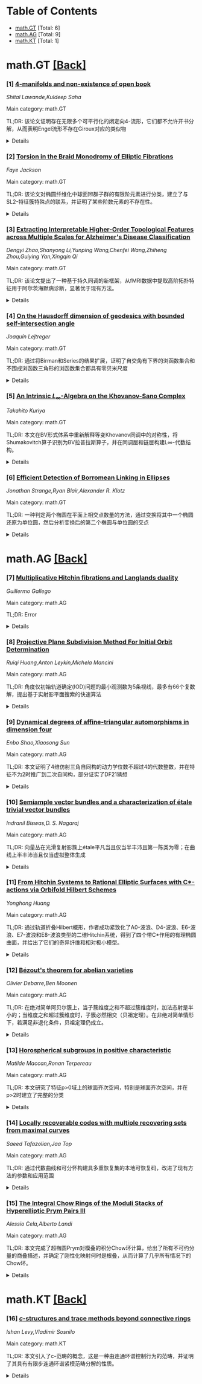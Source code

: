 <div id=toc></div>

# Table of Contents

- [math.GT](#math.GT) [Total: 6]
- [math.AG](#math.AG) [Total: 9]
- [math.KT](#math.KT) [Total: 1]


<div id='math.GT'></div>

# math.GT [[Back]](#toc)

### [1] [4-manifolds and non-existence of open book](https://arxiv.org/abs/2509.14299)
*Shital Lawande,Kuldeep Saha*

Main category: math.GT

TL;DR: 该论文证明存在无限多个可平行化的闭定向4-流形，它们都不允许开书分解，从而表明Engel流形不存在Giroux对应的类似物


<details>
  <summary>Details</summary>
Motivation: 研究Engel流形是否具有类似于接触流形中Giroux对应的开书分解理论，探索Engel结构的几何性质

Method: 基于Kastenholz的工作，构造无限多个可平行化的闭定向4-流形，证明它们都不允许开书分解

Result: 发现存在无限多个这样的4-流形，表明Engel流形没有类似于接触流形的Giroux对应理论

Conclusion: 并非所有Engel流形都具有Colin、Presas和Vogel意义上的支撑开书，这揭示了Engel结构与接触结构在开书分解性质上的根本差异

Abstract: Following a recent work of Kastenholz, we show existence of infinitely many
parallelizable closed oriented 4-manifolds, none of which admit an open book
decomposition. This implies there is no analogue of the Giroux correspondence
for Engel manifolds. In particular, not every Engel manifold has a supporting
open book, in the sense of Colin, Presas and Vogel.

</details>


### [2] [Torsion in the Braid Monodromy of Elliptic Fibrations](https://arxiv.org/abs/2509.14454)
*Faye Jackson*

Main category: math.GT

TL;DR: 该论文对椭圆纤维化中球面辫群子群的有限阶元素进行分类，建立了与SL2-特征簇特殊点的联系，并证明了某些阶数元素的不存在性。


<details>
  <summary>Details</summary>
Motivation: 研究椭圆纤维化中纤维保持微分同胚的辫群子群，旨在分类其有限阶元素并揭示与特征簇和特殊椭圆曲线的深刻联系。

Method: 通过将辫群子群中阶n元素的共轭类与(S^2,Δ)的SL2-特征簇上的特殊点建立对应关系，这些特殊点对应于特定的例外椭圆曲线及其相关范数。

Result: 成功分类了Br(π)中所有阶n元素（n为奇点数）的共轭类，并证明了该子群中不存在阶n-1和n-2的元素，这与整个球面辫群Mod(S^2,Δ)的情况不同。

Conclusion: 椭圆纤维化的辫群子群具有特殊的代数结构，其有限阶元素的分布与特征簇的几何性质密切相关，这一发现深化了对纤维化结构与辫群表示之间关系的理解。

Abstract: Given an elliptic fibration $\pi : M \to S^2$ with singular locus $\Delta
\subseteq S^2$, let $\operatorname{Br}(\pi) < \operatorname{Mod}(S^2,\Delta)$
be the subgroup of the spherical braid group consisting of those braids that
lift to a fiber-preserving diffeomorphism of $M$. We classify the order $n =
|\Delta|$ elements of $\operatorname{Br}(\pi)$ up to conjugacy in
$\operatorname{Br}(\pi)$. To do so, we relate these conjugacy classes to
special points on the $\operatorname{SL}_2$-character variety for
$(S^2,\Delta)$ that correspond naturally to the exceptional elliptic curves
$\mathbb{C}/\mathbb{Z}[\omega]$ and $\mathbb{C}/\mathbb{Z}[i]$ with their
associated norms on $\mathbb{Z}[\omega]$ and $\mathbb{Z}[i]$. We also show that
there are no elements of order $n-1$ or $n-2$ in $\operatorname{Br}(\pi)$, as
there are in $\operatorname{Mod}(S^2,\Delta)$.

</details>


### [3] [Extracting Interpretable Higher-Order Topological Features across Multiple Scales for Alzheimer's Disease Classification](https://arxiv.org/abs/2509.14634)
*Dengyi Zhao,Shanyong Li,Yunping Wang,Chenfei Wang,Zhiheng Zhou,Guiying Yan,Xingqin Qi*

Main category: math.GT

TL;DR: 该论文提出了一种基于持久同调的新框架，从fMRI数据中提取高阶拓扑特征用于阿尔茨海默病诊断，显著优于现有方法。


<details>
  <summary>Details</summary>
Motivation: 当前AD诊断方法主要关注低阶拓扑特征，忽略了连接组件、循环和腔等高阶特征的重要性，而这些特征对理解正常脑功能和AD病理机制至关重要。

Method: 使用持久同调从fMRI数据提取高阶拓扑特征，并引入四种量化方法来捕捉AD相关的功能脑网络中微妙的多尺度几何变化。

Result: 实验结果显示该框架在AD分类上显著优于现有方法，AD患者的循环或腔数量显著减少，提取的关键脑区域与神经科学文献一致。

Conclusion: 该研究突显了高阶拓扑特征在早期AD检测中的潜力，显著推进了神经退行性疾病研究中脑拓扑分析领域的发展。

Abstract: Brain network topology, derived from functional magnetic resonance imaging
(fMRI), holds promise for improving Alzheimer's disease (AD) diagnosis. Current
methods primarily focus on lower-order topological features, often overlooking
the significance of higher-order features such as connected components, cycles,
and cavities. These higher-order features are critical for understanding normal
brain function and have been increasingly linked to the pathological mechanisms
of AD. However, their quantification for diagnosing AD is hindered by their
inherent nonlinearity and stochasticity in the brain. This paper introduces a
novel framework for diagnosing Alzheimer's disease that uses persistent
homology to extract higher-order topological features from fMRI data. It also
introduces four quantitative methods that capture subtle, multiscale geometric
variations in functional brain networks associated with AD. Our experimental
results demonstrate that this framework significantly outperforms existing
methods in AD classification. Extensive ablation studies and interpretability
analysis confirm the effectiveness of our framework. Our study also reveals
that the number of cycles or cavities significantly decrease in AD patients.
The extracted key brain regions derived from cycles and cavities align with
domain knowledge in neuroscience literature and provide direct and insightful
findings. This study highlights the potential of higher-order topological
features for early AD detection and significantly advances the field of brain
topology analysis in neurodegenerative disease research.

</details>


### [4] [On the Hausdorff dimension of geodesics with bounded self-intersection angle](https://arxiv.org/abs/2509.14825)
*Joaquín Lejtreger*

Main category: math.GT

TL;DR: 通过将Birman和Series的结果扩展，证明了自交角有下界的浏函数集合和不围成浏函数三角形的浏函数集合都具有零贝米尺度


<details>
  <summary>Details</summary>
Motivation: 扩展1985年Birman和Series的结果，研究浏函数集合的洪特齿距维数特性

Method: 使用浏函数理论和几何洞学方法，分析自交角有下界的浏函数集合和不围成浏函数三角形的浏函数集合

Result: 证明了这两类浏函数集合都具有零贝米尺度

Conclusion: 这两类特殊的浏函数集合在洪特齿距维数上都是极小的，为浏函数集合的维数性质提供了新的见解

Abstract: We expand a result of Birman and Series (1985) by proving that the set of
geodesics whose self-intersection angles are bounded from below has Hausdorff
dimension zero. In addition, we show that the set of geodesics that do not
bound a geodesic triangle also has Hausdorff dimension zero.

</details>


### [5] [An Intrinsic $L_{\infty}$-Algebra on the Khovanov-Sano Complex](https://arxiv.org/abs/2509.15018)
*Takahito Kuriya*

Main category: math.GT

TL;DR: 本文在BV形式体系中重新解释等变Khovanov同调中的对称性，将Shumakovitch算子识别为BV拉普拉斯算子，并在同调层和链层构建L∞-代数结构。


<details>
  <summary>Details</summary>
Motivation: 重新解释Khovanov和Sano发现的等变Khovanov同调对称性，在Batalin-Vilkovisky形式体系中建立新的代数框架，探索结同调中Steenrod运算的起源。

Method: 将Shumakovitch算子识别为BV拉普拉斯算子，利用代数定义关系证明其幂零性，在同调层构造L∞-代数并通过显式计算验证其非平凡性，应用同伦传递定理在链层构建固有L∞-代数。

Result: 成功构建了同调层和链层的L∞-代数结构，证明了该结构的非平凡性，并构造了对偶L∞-结构，提出了统一的同伦sl2对称性猜想。

Conclusion: 该工作为等变Khovanov同调提供了新的代数框架，其∞-拟同构类成为规范的链环不变量，并为结同调中Steenrod运算的起源提供了理论解释。

Abstract: This paper reinterprets the symmetries of equivariant Khovanov homology,
discovered by Khovanov and Sano, within the Batalin-Vilkovisky (BV) formalism.
We identify the Shumakovitch operator $\hat{\nu}$ as a BV Laplacian whose
nilpotency, a consequence of the algebra's defining relations, induces an
$L_{\infty}$-algebra on homology. We prove this structure is non-trivial
through explicit computations of higher brackets. Furthermore, we construct a
dual $L_{\infty}$-structure, suggesting a unifying homotopy $\mathfrak{sl}_2$
symmetry. The main result of this paper is to lift this structure from homology
to the chain level. Applying the Homotopy Transfer Theorem, we construct an
intrinsic $L_{\infty}$-algebra on the Khovanov-Sano complex, whose
$\infty$-quasi-isomorphism class is a canonical link invariant. This provides a
new algebraic framework in which we conjecture the origin of Steenrod
operations in knot homology.

</details>


### [6] [Efficient Detection of Borromean Linking in Ellipses](https://arxiv.org/abs/2509.15104)
*Jonathan Strange,Ryan Blair,Alexander R. Klotz*

Main category: math.GT

TL;DR: 一种判定两个椭圆在平面上相交点数量的方法，通过变换将其中一个椭圆还原为单位圆，然后分析变换后的第二个椭圆与单位圆的交点


<details>
  <summary>Details</summary>
Motivation: 为了高效地判定两个椭圆之间的Hopf链接或三个椭圆之间的Borromean链接

Method: 应用一种变换，将其中一个椭圆还原为单位圆，然后研究变换后的第二个椭圆与单位圆的交点

Result: 可以高效地确定两个椭圆之间的交点数量，从而判断它们的链接性质

Conclusion: 该方法为分析椭圆之间的相交和链接关系提供了一种高效的计算方法

Abstract: We describe a method by which the number of intersections one ellipse makes
inside the plane of another can be determined. The method is based on applying
a transformation that reverts one ellipse to the unit circle, and examining the
intersection points of the transformed second ellipse with the unit circle.
This may be used to efficiently determine Hopf linking between two ellipses, or
Borromean linking between three ellipses.

</details>


<div id='math.AG'></div>

# math.AG [[Back]](#toc)

### [7] [Multiplicative Hitchin fibrations and Langlands duality](https://arxiv.org/abs/2509.14364)
*Guillermo Gallego*

Main category: math.AG

TL;DR: Error


<details>
  <summary>Details</summary>
Motivation: Error

Method: Error

Result: Error

Conclusion: Error

Abstract: We identify pairs of (twisted) multiplicative Hitchin fibrations which are
"dual" in the sense that their bases are identified and their generic fibres
are dual Beilinson $1$-motives. More precisely, we match the following: (1) an
untwisted multiplicative Hitchin fibration associated with a simply-laced
semisimple group $G$ with an untwisted multiplicative Hitchin fibration
associated with the Langlands dual group $G^\vee$; (2) a twisted multiplicative
Hitchin fibration associated with a simply-laced and simply-connected
semisimple group $G$, without factors of type $\mathsf{A}_{2\ell}$, and a
diagram automorphism $\theta \in \mathrm{Aut}(G)$ with an untwisted
multiplicative Hitchin fibration associated with the Langlands dual group
$H^\vee$ of the invariant group $H=G^\theta$; (3) two twisted multiplicative
Hitchin fibrations associated with $G=\mathrm{SL}_{2\ell +1}$ and two special
automophisms of order $2$ and $4$, respectively. These results are consistent
with a conjecture of Elliott and Pestun (arXiv:1812.05516).

</details>


### [8] [Projective Plane Subdivision Method For Initial Orbit Determination](https://arxiv.org/abs/2509.14397)
*Ruiqi Huang,Anton Leykin,Michela Mancini*

Main category: math.AG

TL;DR: 角度仅初始轨道确定(IOD)问题的最小观测数为5条视线，最多有66个复数解，提出基于实射影平面搜索的快速算法


<details>
  <summary>Details</summary>
Motivation: 解决无先验信息下仅通过视线角度确定空间物体轨道的经典几何问题，寻找最小观测需求和解的数量

Method: 代数重构问题，构建在实射影平面上搜索轨道平面法向量的细分方法

Result: 确认5条视线是最小需求，复数解数量为66个，算法能快速找到真实物理意义的解

Conclusion: 提出的细分算法能高效解决角度仅IOD问题，仅发现少量真实物理解

Abstract: Initial Orbit Determination (IOD) is the classical problem of estimating the
orbit of a body in space without any presumed information about the orbit. The
geometric formulation of the ''angles-only'' IOD in three-dimensional space:
find a conic curve with a given focal point meeting the given lines of sight
(LOS). We provide an algebraic reformulation of this problem and confirm that
five is the minimal number of lines necessary to have a finite number of
solutions in a non-special case, and the number of complex solutions is 66. We
construct a subdivision method to search for the normal direction to the
orbital plane as a point on the real projective plane. The resulting algorithm
is fast as it discovers only a handful of the solutions that are real and
physically meaningful.

</details>


### [9] [Dynamical degrees of affine-triangular automorphisms in dimension four](https://arxiv.org/abs/2509.14584)
*Enbo Shao,Xiaosong Sun*

Main category: math.AG

TL;DR: 本文证明了4维仿射三角自同构的动力学位数不超过4的代数整数，并在特征不为2时推广到二次自同构，部分证实了DF21猜想


<details>
  <summary>Details</summary>
Motivation: 研究仿射空间中自同构映射的动力学位数性质，验证DF21猜想在特定维度下的正确性

Method: 分析仿射三角自同构和二次自同构在4维空间中的动力学位数，并扩展到更高维度的探索

Result: 4维仿射三角自同构的动力学位数是不超过4的代数整数；当特征不为2时，4维二次自同构也有相同性质

Conclusion: 这些结果部分证实了DF21猜想，为理解自同构映射的动力学性质提供了重要进展

Abstract: In this paper, let k be the affine n-space over an arbitrary field k. We show
that dynamical degrees of affine-triangular automorphisms in dimension 4 are
algebraic integers of degree not larger than 4. As a consequence, if char(k) is
not equal to 2, then dynamical degrees of quadratic automorphisms in dimension
4 are algebraic integers of degree not larger than 4. We also explore some
results in higher dimensions. These results partially give the affirmative
answer to the Conjecture in DF21

</details>


### [10] [Semiample vector bundles and a characterization of étale trivial vector bundles](https://arxiv.org/abs/2509.14606)
*Indranil Biswas,D. S. Nagaraj*

Main category: math.AG

TL;DR: 向量丛在光滑复射影簇上étale平凡当且仅当半丰沛且第一陈类为零；在曲线上半丰沛当且仅当虚拟整体生成


<details>
  <summary>Details</summary>
Motivation: 研究向量丛的étale平凡性与半丰沛性之间的关系，特别关注第一陈类的作用以及在曲线上的特殊情况

Method: 使用代数几何和复几何的方法，分析向量丛的陈类性质和生成性质，通过étale上同调和半丰沛性的定义进行理论证明

Result: 证明了在光滑复射影簇上，向量丛étale平凡等价于半丰沛且c₁(E)=0；在曲线上，半丰沛性等价于虚拟整体生成性

Conclusion: 该研究建立了向量丛étale平凡性的完整刻画，揭示了半丰沛性和陈类在决定向量丛整体性质中的关键作用，特别在曲线情形给出了更简洁的判别准则

Abstract: We prove that a vector bundle $E$ over a smooth complex projective variety
$M$ is \'etale trivial if and only if $E$ is semiample and $c_1(E) \in H^2(M,
{\mathbb Q})$ vanishes. Also, a vector bundle $E$ over a smooth complex
projective curve is semiample if and only if it is virtually globally
generated.

</details>


### [11] [From Hitchin Systems to Rational Elliptic Surfaces with C*-actions via Orbifold Hilbert Schemes](https://arxiv.org/abs/2509.14812)
*Yonghong Huang*

Main category: math.AG

TL;DR: 通过轨道折叠Hilbert概形，作者成功紧致化了A0-波浪、D4-波浪、E6-波浪、E7-波浪和E8-波浪类型的二维Hitchin系统，得到了四个带C*作用的有理椭圆曲面，并给出了它们的奇异纤维和相对极小模型。


<details>
  <summary>Details</summary>
Motivation: 研究二维Hitchin系统的紧致化问题，特别是针对特定代数类型的系统，以理解其几何结构和模空间性质。

Method: 使用轨道折叠Hilbert概形的方法，证明了在适当条件下轨道折叠曲面Hilbert概形的连通光滑射影性，并通过Hilbert-Chow态射构造粗模空间的最小解消。

Result: 成功紧致化了五种类型的二维Hitchin系统，获得了四个有理椭圆曲面，并完整描述了它们的奇异纤维类型和相对极小模型。

Conclusion: 该方法为研究Hitchin系统的紧致化提供了有效途径，所得结果丰富了有理椭圆曲面的分类理论，并为相关几何问题的研究提供了新的工具和视角。

Abstract: Using orbifold Hilbert schemes, we compactify all two-dimensional Hitchin
systems corresponding to types A0-tilde, D4-tilde, E6-tilde, E7-tilde, and
E8-tilde, thereby obtaining four rational elliptic surfaces with C*-actions.
Their singular fibers and relative minimal models are listed in the main table.
To this end, we prove that Hilbert schemes of orbifold surfaces are connected
smooth projective schemes under suitable conditions, and we use the
Hilbert-Chow morphism to construct the minimal resolutions of the coarse moduli
spaces.

</details>


### [12] [Bézout's theorem for abelian varieties](https://arxiv.org/abs/2509.14940)
*Olivier Debarre,Ben Moonen*

Main category: math.AG

TL;DR: 在绝对简单阿贝尔簇上，当子簇维度之和不超过簇维度时，加法态射是半小的；当维度之和超过簇维度时，子簇必然相交（贝祖定理）。在非绝对简单情形下，若满足非退化条件，贝祖定理仍成立。


<details>
  <summary>Details</summary>
Motivation: 研究阿贝尔簇中子簇的相交性质，推广贝祖定理到更一般的特征域上，此前这些结果仅在特征零情况下已知。

Method: 利用反常层理论，证明对于支撑在子簇X和Y上的反常层K和L，其卷积积K*L仍然是反常层，从而推导出加法态射的半小性。

Result: 证明了在绝对简单阿贝尔簇中，当dim(X)+dim(Y)≤g时加法态射是半小的；当dim(X)+dim(Y)≥g时X和Y必然相交。在非绝对简单情形下，若X满足非退化条件，贝祖定理仍然成立。

Conclusion: 该工作将阿贝尔簇中的相交理论推广到了任意特征域，建立了基于反常层理论的统一框架，解决了此前仅限于特征零的情况。

Abstract: Let $X$, $Y$ be closed irreducible subvarieties of an absolutely simple
abelian variety of dimension $g$ over a field. If $\dim(X) + \dim(Y) \le g$, we
prove that the addition morphism $X \times Y \to X + Y$ is semismall. As a
consequence, we deduce that if $\dim(X) + \dim(Y) \ge g$, the subvarieties $X$
and $Y$ must meet (B\'ezout's theorem). If we drop the assumption that the
abelian variety is absolutely simple, we prove that B\'ezout's theorem still
holds if $X$ satisfies a nondegeneracy condition. These results were previously
known only in characteristic zero. Our proof of the semismallness statement is
based on the theory of perverse sheaves: using results of Kr\"amer and
Weissauer, we prove that for perverse sheaves $K$ supported on $X$, and $L$
supported on $Y$, the convolution product $K * L$ is again perverse.

</details>


### [13] [Horospherical subgroups in positive characteristic](https://arxiv.org/abs/2509.15003)
*Matilde Maccan,Ronan Terpereau*

Main category: math.AG

TL;DR: 本文研究了特征p>0域上的球面齐次空间，特别是球面齐次空间，并在p>2时建立了完整的分类


<details>
  <summary>Details</summary>
Motivation: 研究特征p>0域上的球面齐次空间，特别是包含旗簇和代数环面的球面齐次空间，以建立完整的分类理论

Method: 采用代数几何和群表示论的方法，分析球面齐次空间的结构性质，特别关注特征p>2的情况

Result: 成功建立了特征p>2域上球面齐次空间的完整分类，涵盖了旗簇和代数环面等重要特例

Conclusion: 该研究为特征p>0域上的球面齐次空间理论提供了系统的分类框架，特别在p>2时获得了完整的结果

Abstract: We investigate horospherical homogeneous spaces--a class of spherical
homogeneous spaces encompassing both flag varieties and algebraic tori--over
fields of characteristic p>0, and establish their complete classification for
p>2.

</details>


### [14] [Locally recoverable codes with multiple recovering sets from maximal curves](https://arxiv.org/abs/2509.15163)
*Saeed Tafazolian,Jaa Top*

Main category: math.AG

TL;DR: 通过代数曲线和可分怀构建具多重恢复集的本地可恢复码，改进了现有方法的参数和应用范围


<details>
  <summary>Details</summary>
Motivation: 扩展本地可恢复码（LRCs）的构造方法，纠正现有文献中的不准确之处，并获得更优的码参数和更广泛的应用性

Method: 利用拥有多理性点的代数曲线，通过平滑投影曲线间的可分怀来构造LRCs，扩展了之前考虑的曲线类

Result: 实现了具有多重恢复集的LRCs，获得了更优的码参数，并构造出具有高可用性的LRCs

Conclusion: 该方法显著推广了LRCs的构造框架，在纠正现有文献错误的同时获得了更好的性能参数和更广泛的应用

Abstract: In this paper, we present a construction of locally recoverable codes (LRCs)
with multiple recovery sets using algebraic curves with many rational points.
By leveraging separable morphisms between smooth projective curves and
expanding the class of curves previously considered, we significantly
generalize and enhance the framework. Our approach corrects certain
inaccuracies in the existing literature while extending results to a broader
range of curves, thereby achieving better parameters and wider applicability.
In addition, the constructions presented here result in LRCs with large
availability.

</details>


### [15] [The Integral Chow Rings of the Moduli Stacks of Hyperelliptic Prym Pairs III](https://arxiv.org/abs/2509.15186)
*Alessio Cela,Alberto Landi*

Main category: math.AG

TL;DR: 本文完成了超椭圆Prym对模叠的积分Chow环计算，给出了所有不可约分量的商叠描述，并确定了刚性化映射何时是根叠，从而计算了几乎所有情况下的Chow环。


<details>
  <summary>Details</summary>
Motivation: 作为系列论文的第三部分，旨在完整描述超椭圆Prym对模叠的积分Chow环，这是代数几何中模空间理论研究的重要组成部分。

Method: 使用商叠描述方法，分析模叠的分解结构，研究刚性化映射的性质（特别是何时成为根叠），并应用这些结果计算Chow环。

Result: 成功计算了所有RH_g不可约分量的积分Chow环，给出了所有RH_g~分量的商叠描述，并确定了除g为奇数且n=(g+1)/2外的所有情况下RH_g~n的Chow环。

Conclusion: 本文完成了超椭圆Prym对模叠的Chow环计算工作，为相关模空间理论提供了完整的代数不变量描述，并在附录中讨论了更一般的G-叠理论。

Abstract: This paper is the third and final part of a series devoted to the description
of the integral Chow rings of the moduli stacks of hyperelliptic Prym pairs.
For a fixed genus $g$, there are two natural stacks, $\mathcal{RH}_g$ and
$\widetilde{\mathcal{RH}}_g$, parametrizing hyperelliptic Prym pairs, with the
former being the $\mu_2$-rigidification of the latter. Both decompose as the
disjoint union of $\lfloor (g+1)/2 \rfloor$ components, denoted
$\mathcal{RH}_g^n$ and $\widetilde{\mathcal{RH}}_g^n$ for $n = 1, \ldots,
\lfloor (g+1)/2 \rfloor$. In this paper we present quotient stack descriptions
of the components $\mathcal{RH}_g^n$ for even $g$ and compute their integral
Chow rings, thereby completing the computation for all irreducible components
of $\mathcal{RH}_g$. In addition, we give quotient stack presentations for all
irreducible components of $\widetilde{\mathcal{RH}}_g$ and determine when the
rigidification map $\widetilde{\mathcal{RH}}_g^n \to \mathcal{RH}_g^n$ is a
root gerbe. We then use this to compute the Chow rings of
$\widetilde{\mathcal{RH}}_g^n$ for all $g$ and $n$, with the sole exception of
the case where $g$ is odd and $n=(g+1)/2$.
  Finally, in the appendix, we discuss $G$-gerbes induced by an homomorphism of
abelian groups $H \to G$ and an $H$-gerbe.

</details>


<div id='math.KT'></div>

# math.KT [[Back]](#toc)

### [16] [$c$-structures and trace methods beyond connective rings](https://arxiv.org/abs/2509.14774)
*Ishan Levy,Vladimir Sosnilo*

Main category: math.KT

TL;DR: 本文引入了c-范畴的概念，这是一种由连通环谱控制行为的范畴，并证明了其具有有限步连通环谱紧模范畴分解的性质。


<details>
  <summary>Details</summary>
Motivation: 研究由连通环谱控制的范畴结构，扩展Dundas-Goodwillie-McCarthy定理到更一般的叠结构上。

Method: 引入c-范畴概念，定义幂零扩张，证明其对截断不变量（如分圆迹映射的纤维）诱导同构。

Result: 证明了对于许多叠，完美复形范畴自然构成c-范畴，从而将Dundas-Goodwillie-McCarthy定理推广到这类叠上。

Conclusion: c-范畴提供了一种统一框架，能够处理由连通环谱控制的范畴行为，并在代数K理论中产生重要应用。

Abstract: We introduce the notion of a $c$-category, which is a kind of category whose
behaviour is controlled by connective ring spectra. More precisely, any
$c$-category admits a finite step resolution by categories of compact modules
over connective ring spectra. We introduce nilpotent extensions of
$c$-categories, and show that they induce isomorphisms on truncating
invariants, such as the fiber of the cyclotomic trace map. We show that for
many stacks, the category of perfect complexes is naturally a $c$-category and
deduce a generalization of the Dundas--Goodwillie--McCarthy theorem to such
stacks.

</details>
